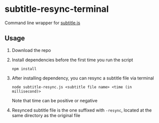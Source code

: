 # subtitle-resync-terminal

Command line wrapper for [subtitle.js](https://github.com/gsantiago/subtitle.js/)

## Usage

1. Download the repo

2. Install dependencies before the first time you run the script  
   ```
   npm install
   ```

3. After installing dependency, you can resync a subtitle file via terminal  
   ```
   node subtitle-resync.js <subtitle file name> <time (in millisecond)>
   ```  
   Note that time can be positive or negative
   
4. Resynced subtitle file is the one suffixed with `-resync`, located at the same directory as the original file